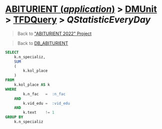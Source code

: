 # [ABITURIENT (*application*)](../../app_abiturient_2022.md) > [DMUnit](../DMUnit.md) > [TFDQuery](TDFQuery.md) > *QStatisticEveryDay*

> Back to ["ABITURIENT 2022" Project](/README.md)

> Back to [DB_ABITURIENT](../../../db/db_abiturient_2022.md)

```sql
SELECT
    k.n_specializ,
    SUM
    (
        k.kol_place
    )
FROM
    k.kol_place AS k
WHERE
        k.n_fac   =  :n_fac
    AND
        k.vid_edu =  :vid_edu
    AND
        k.text    != 1
GROUP BY
    k.n_specializ
```